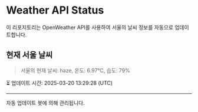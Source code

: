
# Weather API Status

이 리포지토리는 OpenWeather API를 사용하여 서울의 날씨 정보를 자동으로 업데이트합니다.

## 현재 서울 날씨
> 서울의 현재 날씨: haze, 온도: 6.97°C, 습도: 79%

⏳ 업데이트 시간: 2025-03-20 13:29:28 (UTC)

---
자동 업데이트 봇에 의해 관리됩니다.
